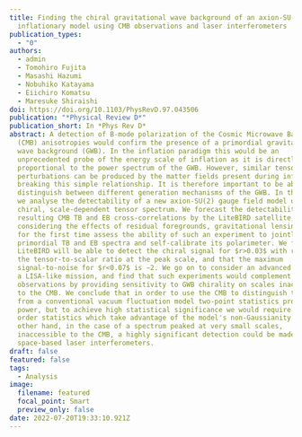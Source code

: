 ```yaml
---
title: Finding the chiral gravitational wave background of an axion-SU(2)
  inflationary model using CMB observations and laser interferometers
publication_types:
  - "0"
authors:
  - admin
  - Tomohiro Fujita
  - Masashi Hazumi
  - Nobuhiko Katayama
  - Eiichiro Komatsu
  - Maresuke Shiraishi
doi: https://doi.org/10.1103/PhysRevD.97.043506
publication: "*Physical Review D*"
publication_short: In *Phys Rev D*
abstract: A detection of B-mode polarization of the Cosmic Microwave Background
  (CMB) anisotropies would confirm the presence of a primordial gravitational
  wave background (GWB). In the inflation paradigm this would be an
  unprecedented probe of the energy scale of inflation as it is directly
  proportional to the power spectrum of the GWB. However, similar tensor
  perturbations can be produced by the matter fields present during inflation,
  breaking this simple relationship. It is therefore important to be able to
  distinguish between different generation mechanisms of the GWB. In this paper,
  we analyse the detectability of a new axion-SU(2) gauge field model using its
  chiral, scale-dependent tensor spectrum. We forecast the detectability of the
  resulting CMB TB and EB cross-correlations by the LiteBIRD satellite,
  considering the effects of residual foregrounds, gravitational lensing, and
  for the first time assess the ability of such an experiment to jointly detect
  primordial TB and EB spectra and self-calibrate its polarimeter. We find that
  LiteBIRD will be able to detect the chiral signal for $r>0.03$ with r denoting
  the tensor-to-scalar ratio at the peak scale, and that the maximum
  signal-to-noise for $r<0.07$ is ∼2. We go on to consider an advanced stage of
  a LISA-like mission, and find that such experiments would complement CMB
  observations by providing sensitivity to GWB chirality on scales inaccessible
  to the CMB. We conclude that in order to use the CMB to distinguish this model
  from a conventional vacuum fluctuation model two-point statistics provide some
  power, but to achieve high statistical significance we would require higher
  order statistics which take advantage of the model's non-Gaussianity. On the
  other hand, in the case of a spectrum peaked at very small scales,
  inaccessible to the CMB, a highly significant detection could be made using
  space-based laser interferometers.
draft: false
featured: false
tags:
  - Analysis
image:
  filename: featured
  focal_point: Smart
  preview_only: false
date: 2022-07-20T19:33:10.921Z
---
```

